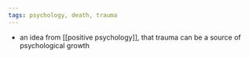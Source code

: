 ```yaml
---
tags: psychology, death, trauma
---
```


- an idea from [[positive psychology]], that trauma can be a source of psychological growth